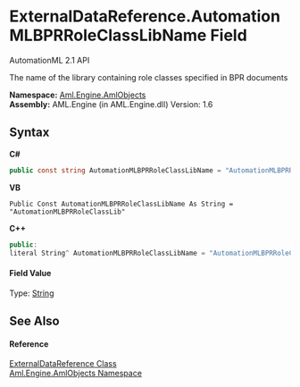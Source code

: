 # ExternalDataReference.AutomationMLBPRRoleClassLibName Field
AutomationML 2.1 API 

The name of the library containing role classes specified in BPR documents

**Namespace:**&nbsp;<a href="N_Aml_Engine_AmlObjects">Aml.Engine.AmlObjects</a><br />**Assembly:**&nbsp;AML.Engine (in AML.Engine.dll) Version: 1.6

## Syntax

**C#**<br />
``` C#
public const string AutomationMLBPRRoleClassLibName = "AutomationMLBPRRoleClassLib"
```

**VB**<br />
``` VB
Public Const AutomationMLBPRRoleClassLibName As String = "AutomationMLBPRRoleClassLib"
```

**C++**<br />
``` C++
public:
literal String^ AutomationMLBPRRoleClassLibName = "AutomationMLBPRRoleClassLib"
```


#### Field Value
Type: <a href="https://docs.microsoft.com/dotnet/api/system.string" target="_parent" rel="noopener noreferrer">String</a>

## See Also


#### Reference
<a href="T_Aml_Engine_AmlObjects_ExternalDataReference">ExternalDataReference Class</a><br /><a href="N_Aml_Engine_AmlObjects">Aml.Engine.AmlObjects Namespace</a><br />
